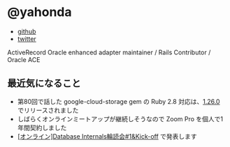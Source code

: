 # @yahonda

* [github](https://github.com/yahonda)
* [twitter](https://twitter.com/yahonda)

ActiveRecord Oracle enhanced adapter maintainer / Rails Contributor / Oracle ACE

## 最近気になること

* 第80回で話した google-cloud-storage gem の Ruby 2.8 対応は、[1.26.0](https://rubygems.org/gems/google-cloud-storage/versions/1.26.0) でリリースされました
* しばらくオンラインミートアップが継続しそうなので Zoom Pro を個人で1年間契約しました
* [[オンライン]Database Internals輪読会#1&Kick-off](https://connpass.com/event/174530/) で発表します
